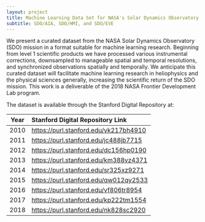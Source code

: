 ```yaml
---
layout: project
title: Machine Learning Data Set for NASA's Solar Dynamics Observatory
subtitle: SDO/AIA, SDO/HMI, and SDO/EVE
---
```


We present a curated dataset from the NASA Solar Dynamics Observatory (SDO) mission in a format suitable for machine learning research. Beginning from level 1 scientific products we have processed various instrumental corrections, downsampled to manageable spatial and temporal resolutions, and synchronized observations spatially and temporally. We anticipate this curated dataset will facilitate machine learning research in heliophysics and the physical sciences generally, increasing the scientific return of the SDO mission. This work is a deliverable of the 2018 NASA Frontier Development Lab program. 

The dataset is available through the Stanford Digital Repository at:

| Year          |   Stanford Digital Repository Link    |
| ------------- |:--------------------------------------| 
| 2010          | https://purl.stanford.edu/vk217bh4910 | 
| 2011          | https://purl.stanford.edu/jc488jb7715 |
| 2012          | https://purl.stanford.edu/dc156hp0190 |
| 2013          | https://purl.stanford.edu/km388vz4371 |
| 2014          | https://purl.stanford.edu/sr325xz9271 | 
| 2015          | https://purl.stanford.edu/qw012qy2533 |
| 2016          | https://purl.stanford.edu/vf806tr8954 | 
| 2017          | https://purl.stanford.edu/kp222tm1554 | 
| 2018          | https://purl.stanford.edu/nk828sc2920 | 
